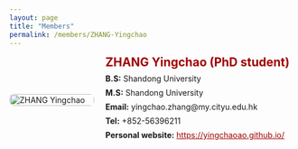 ```yaml
---
layout: page
title: "Members"
permalink: /members/ZHANG-Yingchao
---
```

<style>
  .member-card {
    display: flex;
    align-items: center;
    margin-bottom: 2rem;
  }
  .member-photo {
    flex: 0 0 150px;
    margin-right: 20px;
  }
  .member-photo img {
    width: 100%;
    height: auto;
    border-radius: 8px;
  }
  .member-info {
    flex: 1;
  }
  .member-info h2 {
    margin: 0;
    color: #a00000; 
  }
  .member-info p {
    margin: 0.5rem 0;
  }
  .member-info a {
    color: #a00000; 
  }
</style>

<div class="member-card">
  <div class="member-photo">
    <img src="path/to/photo.jpg" alt="ZHANG Yingchao">
  </div>
  <div class="member-info">
    <h2>ZHANG Yingchao (PhD student)</h2>
    <p><strong>B.S:</strong> Shandong University</p>
    <p><strong>M.S:</strong> Shandong University</p>
    <p><strong>Email:</strong> yingchao.zhang@my.cityu.edu.hk</p>
    <p><strong>Tel:</strong> +852-56396211</p>
    <p><strong>Personal website:</strong> <a href="https://yingchaoao.github.io/" target="_blank">https://yingchaoao.github.io/</a></p>
  </div>
</div>
